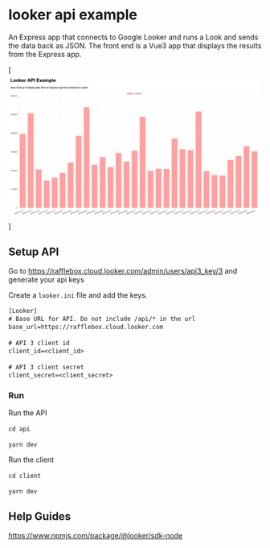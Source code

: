 # looker api example

An Express app that connects to Google Looker and runs a Look and sends the data back as JSON. The front end is a Vue3 app that displays the results from the Express app.

[![alt](./app.png)]

## Setup API

Go to https://rafflebox.cloud.looker.com/admin/users/api3_key/3 and generate your api keys

Create a `looker.ini` file and add the keys.

```
[Looker]
# Base URL for API. Do not include /api/* in the url
base_url=https://rafflebox.cloud.looker.com

# API 3 client id
client_id=<client_id>

# API 3 client secret
client_secret=<client_secret>
```

### Run

Run the API

`cd api`

`yarn dev`

Run the client

`cd client`

`yarn dev`

## Help Guides

https://www.npmjs.com/package/@looker/sdk-node